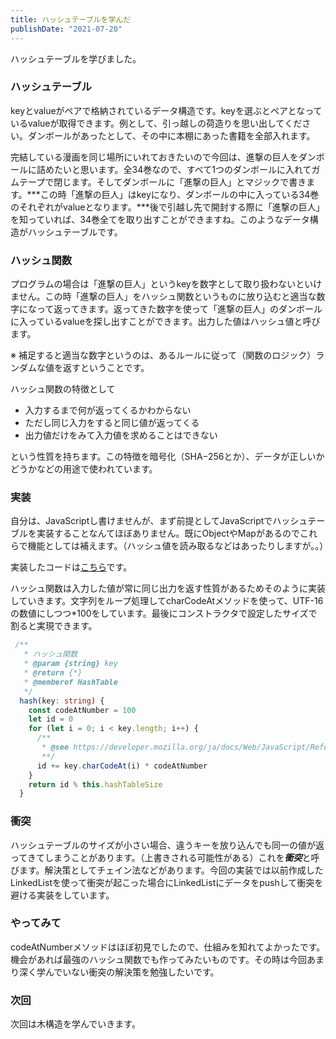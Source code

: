 ```yaml
---
title: ハッシュテーブルを学んだ
publishDate: "2021-07-20"
---
```


ハッシュテーブルを学びました。

### ハッシュテーブル

keyとvalueがペアで格納されているデータ構造です。keyを選ぶとペアとなっているvalueが取得できます。例として、引っ越しの荷造りを思い出してください。ダンボールがあったとして、その中に本棚にあった書籍を全部入れます。

完結している漫画を同じ場所にいれておきたいので今回は、進撃の巨人をダンボールに詰めたいと思います。全34巻なので、すべて1つのダンボールに入れてガムテープで閉じます。そしてダンボールに「進撃の巨人」とマジックで書きます。***この時「進撃の巨人」はkeyになり、ダンボールの中に入っている34巻のそれぞれがvalueとなります。***後で引越し先で開封する際に「進撃の巨人」を知っていれば、34巻全てを取り出すことができますね。このようなデータ構造がハッシュテーブルです。

### ハッシュ関数

プログラムの場合は「進撃の巨人」というkeyを数字として取り扱わないといけません。この時「進撃の巨人」をハッシュ関数というものに放り込むと適当な数字になって返ってきます。返ってきた数字を使って「進撃の巨人」のダンボールに入っているvalueを探し出すことができます。出力した値はハッシュ値と呼びます。

※ 補足すると適当な数字というのは、あるルールに従って（関数のロジック）ランダムな値を返すということです。

ハッシュ関数の特徴として
- 入力するまで何が返ってくるかわからない
- ただし同じ入力をすると同じ値が返ってくる
- 出力値だけをみて入力値を求めることはできない

という性質を持ちます。この特徴を暗号化（SHA−256とか）、データが正しいかどうかなどの用途で使われています。

### 実装

自分は、JavaScriptし書けませんが、まず前提としてJavaScriptでハッシュテーブルを実装することなんてほぼありません。既にObjectやMapがあるのでこれらで機能としては補えます。（ハッシュ値を読み取るなどはあったりしますが。。）

実装したコードは[こちら](https://github.com/ryokatsuse/algorithm-sandbox/blob/main/hash-table/index.ts)です。

ハッシュ関数は入力した値が常に同じ出力を返す性質があるためそのように実装していきます。文字列をループ処理してcharCodeAtメソッドを使って、UTF-16の数値にしつつ*100をしています。最後にコンストラクタで設定したサイズで割ると実現できます。

```ts
 /**
   * ハッシュ関数
   * @param {string} key
   * @return {*} 
   * @memberof HashTable
   */
  hash(key: string) {
    const codeAtNumber = 100
    let id = 0
    for (let i = 0; i < key.length; i++) {
      /** 
       * @see https://developer.mozilla.org/ja/docs/Web/JavaScript/Reference/Global_Objects/String/charCodeAt
       **/
      id += key.charCodeAt(i) * codeAtNumber
    }
    return id % this.hashTableSize
  }
```
### 衝突

ハッシュテーブルのサイズが小さい場合、違うキーを放り込んでも同一の値が返ってきてしまうことがあります。（上書きされる可能性がある）これを***衝突***と呼びます。解決策としてチェイン法などがあります。今回の実装では以前作成したLinkedListを使って衝突が起こった場合にLinkedListにデータをpushして衝突を避ける実装をしています。


### やってみて

codeAtNumberメソッドはほぼ初見でしたので、仕組みを知れてよかったです。機会があれば最強のハッシュ関数でも作ってみたいものです。その時は今回あまり深く学んでいない衝突の解決策を勉強したいです。

### 次回
次回は木構造を学んでいきます。



